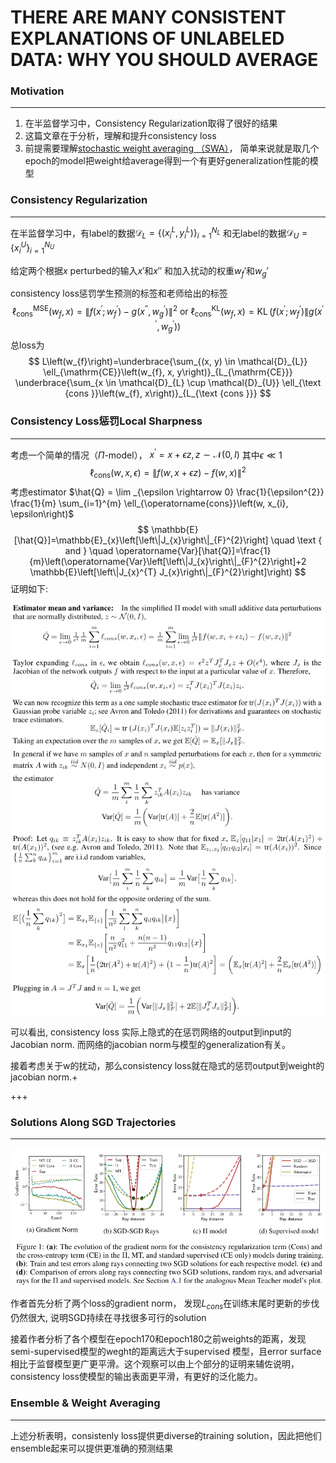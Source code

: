 # THERE ARE MANY CONSISTENT EXPLANATIONS OF UNLABELED DATA: WHY YOU SHOULD AVERAGE

### Motivation

------

1. 在半监督学习中，Consistency Regularization取得了很好的结果
2. 这篇文章在于分析，理解和提升consistency loss
3. 前提需要理解[stochastic weight averaging （SWA）](https://arxiv.org/abs/1803.05407)， 简单来说就是取几个epoch的model把weight给average得到一个有更好generalization性能的模型



### Consistency Regularization

------

在半监督学习中，有label的数据$\mathcal{D}_L = \left\{\left(x_{i}^{L}, y_{i}^{L}\right)\right\}_{i=1}^{N_{L}}$ 和无label的数据$\mathcal{D}_{U}=\left\{x_{i}^{U}\right\}_{i=1}^{N_{U}}$

给定两个根据$x$ perturbed的输入$x'$和$x''$ 和加入扰动的权重$w_f'$和$w_g'$

consistency loss惩罚学生预测的标签和老师给出的标签
$$
\ell_{\mathrm{cons}}^{\mathrm{MSE}}\left(w_{f}, x\right)=\left\|f\left(x^{\prime} ; w_{f}^{\prime}\right)-g\left(x^{\prime \prime}, w_{g}^{\prime}\right)\right\|^{2} \text { or } \ell_{\mathrm{cons}}^{\mathrm{KL}}\left(w_{f}, x\right)=\operatorname{KL}\left(f\left(x^{\prime} ; w_{f}^{\prime}\right) \| g\left(x^{\prime \prime}, w_{g}^{\prime}\right)\right)
$$
总loss为
$$
L\left(w_{f}\right)=\underbrace{\sum_{(x, y) \in \mathcal{D}_{L}} \ell_{\mathrm{CE}}\left(w_{f}, x, y\right)}_{L_{\mathrm{CE}}} \underbrace{\sum_{x \in \mathcal{D}_{L} \cup \mathcal{D}_{U}} \ell_{\text {cons }}\left(w_{f}, x\right)}_{L_{\text {cons }}}
$$


### Consistency Loss惩罚Local Sharpness

------

考虑一个简单的情况（$\Pi \text{-model}$）， $x^{\prime}=x+\epsilon z, z \sim \mathcal{N}(0, I)$ 其中$\epsilon \ll 1$
$$
\ell_{\text {cons}}(w, x, \epsilon)=\|f(w, x+\epsilon z)-f(w, x)\|^{2}
$$
考虑estimator $\hat{Q} = \lim _{\epsilon \rightarrow 0} \frac{1}{\epsilon^{2}} \frac{1}{m} \sum_{i=1}^{m} \ell_{\operatorname{cons}}\left(w, x_{i}, \epsilon\right)$
$$
\mathbb{E}[\hat{Q}]=\mathbb{E}_{x}\left[\left\|J_{x}\right\|_{F}^{2}\right] \quad \text { and } \quad \operatorname{Var}[\hat{Q}]=\frac{1}{m}\left(\operatorname{Var}\left[\left\|J_{x}\right\|_{F}^{2}\right]+2 \mathbb{E}\left[\left\|J_{x}^{T} J_{x}\right\|_{F}^{2}\right]\right)
$$
证明如下:

![1](./image/1.jpg)

可以看出, consistency loss 实际上隐式的在惩罚网络的output到input的Jacobian norm. 而网络的jacobian norm与模型的generalization有关。

接着考虑关于w的扰动，那么consistency loss就在隐式的惩罚output到weight的jacobian norm.+

+++



### Solutions Along SGD Trajectories

------

![2](./image/2.jpg)

作者首先分析了两个loss的gradient norm， 发现$L_{cons}$在训练末尾时更新的步伐仍然很大, 说明SGD持续在寻找很多可行的solution

接着作者分析了各个模型在epoch170和epoch180之前weights的距离，发现semi-supervised模型的weght的距离远大于supervised 模型，且error surface相比于监督模型更广更平滑。这个观察可以由上个部分的证明来辅佐说明，consistency loss使模型的输出表面更平滑，有更好的泛化能力。



### Ensemble & Weight Averaging

------

上述分析表明，consistenly loss提供更diverse的training solution，因此把他们ensemble起来可以提供更准确的预测结果

